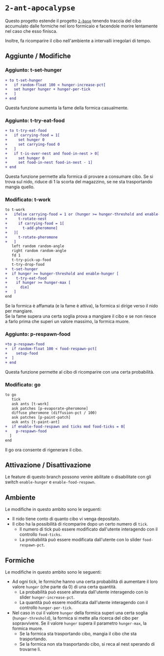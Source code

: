 # `2-ant-apocalypse`

Questo progetto estende il progetto [`2-base`](https://github.com/Steffo99/turtle007/tree/2-base) tenendo traccia del cibo accumulato dalle formiche nel loro formicaio e facendole morire lentamente nel caso che esso finisca.

Inoltre, fa ricomparire il cibo nell'ambiente a intervalli irregolari di tempo.

## Aggiunte / Modifiche

### Aggiunto: t-set-hunger
```diff
+ to t-set-hunger
+   if random-float 100 < hunger-increase-pct[
+   set hunger hunger + hunger-per-tick
+   ]
+ end
```
Questa funzione aumenta la fame della formica casualmente.
### Aggiunto: t-try-eat-food
```diff
+ to t-try-eat-food
+   if carrying-food = 1[
+     set hunger 0
+     set carrying-food 0
+   ]
+   if t-is-over-nest and food-in-nest > 0[
+     set hunger 0
+     set food-in-nest food-in-nest - 1]
+ end
```
Questa funzione permette alla formica di provare a consumare cibo.
Se si trova sul nido, riduce di 1 la scorta del magazzino, se ne sta trasportando mangia quello.  

### Modificato: t-work

```diff
to t-work
+   ifelse carrying-food = 1 or (hunger >= hunger-threshold and enable-hunger)[
+     t-rotate-nest
+     if carrying-food = 1[
+       t-add-pheromone]
+   ][
+     t-rotate-pheromone
+   ]
   left random random-angle
   right random random-angle
   fd 1
   t-try-pick-up-food
   t-try-drop-food
+  t-set-hunger
+  if hunger >= hunger-threshold and enable-hunger [
+    t-try-eat-food
+    if hunger >= hunger-max [
+      die]
+   ]
end
```
Se la formica è affamata (e la fame è attiva), la formica si dirige verso il nido per mangiare.  
Se la fame supera una certa soglia prova a mangiare il cibo e se non riesce a farlo prima che superi un valore massimo, la formica muore.

### Aggiunto: p-respawn-food

```diff
+to p-respawn-food
+  if random-float 100 < food-respawn-pct[
+    setup-food
+  ]
+ end
```
Questa funzione permette al cibo di ricomparire con una certa probabilità.
### Modificato: go
```diff
to go
   tick
   ask ants [t-work]
   ask patches [p-evaporate-pheromone]
   diffuse pheromone (diffusion-pct / 100)
   ask patches [p-paint-patch]
   ask ants [t-paint-ant]
+  if enable-food-respawn and ticks mod food-ticks = 0[
+    p-respawn-food
  ]
end
```
Il go ora consente di rigenerare il cibo.
## Attivazione / Disattivazione

Le feature di questo branch possono venire abilitate o disabilitate con gli switch `enable-hunger` e `enable-food-respawn`.

## Ambiente

Le modifiche in questo ambito sono le seguenti:  

- Il nido tiene conto di quanto cibo vi venga depositato.  
- Il cibo ha la possibilità di ricomparire dopo un certo numero di `tick`.  
    - Il numero di tick può essere modificato dall'utente interagendo con il controllo `food-ticks`.  
    - La probabilità può essere modificata dall'utente con lo slider `food-respawn-pct`. 

## Formiche

Le modifiche in questo ambito sono le seguenti:  

- Ad ogni tick, le formiche hanno una certa probabilità di aumentare il loro valore `hunger` (che parte da 0) di una certa quantità.   
    - La probabilità può essere alterata dall'utente interagendo con lo slider `hunger-increase-pct`.  
    - La quantità può essere modificata dall'utente interagendo con il controllo `hunger-per-tick`. 
- Nel caso in cui il valore `hunger` della formica superi una certa soglia (`hunger-threshold`), la formica si mette alla ricerca del cibo per sopravvivere. Se il valore `hunger` supera il parametro `hunger-max`, la formica muore.  
    - Se la formica sta trasportando cibo, mangia il cibo che sta trasportando.  
    - Se la formica non sta trasportando cibo, si reca al nest sperando di trovarne lì.  
